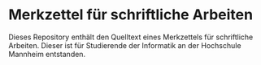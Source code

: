 # Merkzettel für schriftliche Arbeiten

Dieses Repository enthält den Quelltext eines Merkzettels für schriftliche Arbeiten. Dieser ist für Studierende der Informatik an der Hochschule Mannheim entstanden.
